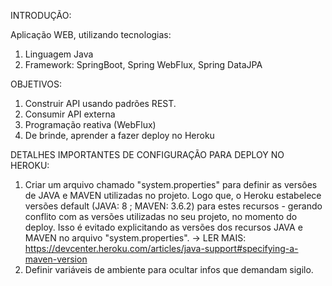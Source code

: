 INTRODUÇÃO:

Aplicação WEB, utilizando tecnologias: 
1. Linguagem Java
2. Framework: SpringBoot, Spring WebFlux, Spring DataJPA

OBJETIVOS:
1. Construir API usando padrões REST.
2. Consumir API externa
3. Programação reativa (WebFlux)
4. De brinde, aprender a fazer deploy no Heroku

DETALHES IMPORTANTES DE CONFIGURAÇÃO PARA DEPLOY NO HEROKU:
1. Criar um arquivo chamado "system.properties" para definir as versôes de JAVA e MAVEN utilizadas no projeto. Logo que, o Heroku estabelece versões default (JAVA: 8 ; MAVEN: 3.6.2) para estes recursos - gerando conflito com as versões utilizadas no seu projeto, no momento do deploy. Isso é evitado explicitando as versões dos recursos JAVA e MAVEN no arquivo "system.properties". -> LER MAIS: https://devcenter.heroku.com/articles/java-support#specifying-a-maven-version
2. Definir variáveis de ambiente para ocultar infos que demandam sigilo.
